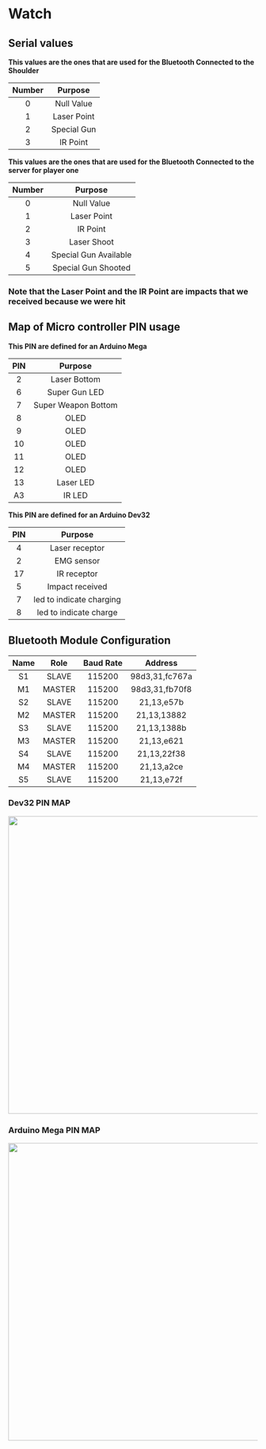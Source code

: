 # Watch

## Serial values

**This values are the ones that are used for the Bluetooth Connected to the Shoulder**

Number |   Purpose
:----: | :---------:
  0    | Null Value
  1    | Laser Point
  2    | Special Gun
  3    |  IR Point

**This values are the ones that are used for the Bluetooth Connected to the server for player one**

Number |        Purpose
:----: | :-------------------:
  0    |      Null Value
  1    |      Laser Point
  2    |       IR Point
  3    |      Laser Shoot
  4    | Special Gun Available
  5    |  Special Gun Shooted

### Note that the Laser Point and the IR Point are impacts that we received because we were hit

## Map of Micro controller PIN usage

**This PIN are defined for an Arduino Mega**

PIN |       Purpose
:-: | :-----------------:
 2  |    Laser Bottom
 6  |    Super Gun LED
 7  | Super Weapon Bottom
 8  |        OLED
 9  |        OLED
10  |        OLED
11  |        OLED
12  |        OLED
13  |      Laser LED
A3  |       IR LED

**This PIN are defined for an Arduino Dev32**

PIN |         Purpose
:-: | :----------------------:
 4  |      Laser receptor
 2  |        EMG sensor
17  |       IR receptor
 5  |     Impact received
 7  | led to indicate charging
 8  |  led to indicate charge

## Bluetooth Module Configuration

Name |  Role  | Baud Rate |    Address
:--: | :----: | :-------: | :------------:
 S1  | SLAVE  |  115200   | 98d3,31,fc767a
 M1  | MASTER |  115200   | 98d3,31,fb70f8
 S2  | SLAVE  |  115200   |   21,13,e57b
 M2  | MASTER |  115200   |  21,13,13882
 S3  | SLAVE  |  115200   |  21,13,1388b
 M3  | MASTER |  115200   |   21,13,e621
 S4  | SLAVE  |  115200   |  21,13,22f38
 M4  | MASTER |  115200   |   21,13,a2ce
 S5  | SLAVE  |  115200   |   21,13,e72f
 
 ### Dev32 PIN MAP

<img src="https://github.com/totovr/SuperHuman/blob/master/Images/esp32_pinmap.png" width="600">

### Arduino Mega PIN MAP

<img src="https://github.com/totovr/SuperHuman/blob/master/Images/arduino-mega-pinmap.png" width="600">
